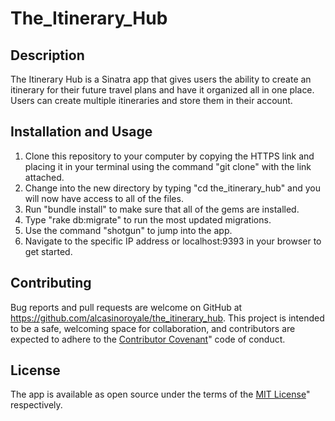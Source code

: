 # The_Itinerary_Hub

## Description

The Itinerary Hub is a Sinatra app that gives users the ability to create an itinerary for their future travel plans and have it organized all in one place. Users can create multiple itineraries and store them in their account.

## Installation and Usage

1. Clone this repository to your computer by copying the HTTPS link and placing it in your terminal using the command "git clone" with the link attached.
2. Change into the new directory by typing "cd the_itinerary_hub" and you will now have access to all of the files.
3. Run "bundle install" to make sure that all of the gems are installed.
4. Type "rake db:migrate" to run the most updated migrations.
5. Use the command "shotgun" to jump into the app.
6. Navigate to the specific IP address or localhost:9393 in your browser to get started.

## Contributing

Bug reports and pull requests are welcome on GitHub at https://github.com/alcasinoroyale/the_itinerary_hub. This project is intended to be a safe, welcoming space for collaboration, and contributors are expected to adhere to the <a href="http://contributor-covenant.org">Contributor Covenant</a>" code of conduct.

## License

The app is available as open source under the terms of the <a href="https://opensource.org/licenses/MIT">MIT License</a>" respectively.
